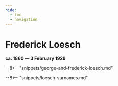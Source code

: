 ```yaml
---
hide:
  - toc
  - navigation 
---
```


# Frederick Loesch

**ca. 1860 — 3 February 1929**

--8<-- "snippets/george-and-frederick-loesch.md"

--8<-- "snippets/loesch-surnames.md"
